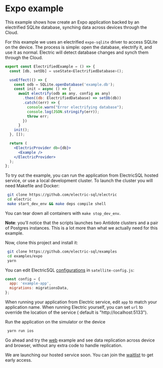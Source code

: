 # Expo example

This example shows how create an Expo application backed by an electrified SQLite database, synching data across devices through the Cloud.

For this example we uses an electrified `expo-sqlite` driver to access SQLite on the device. The process is simple: open the database, electrify it, and use it as normal. Electric will detect database changes and synch them through the Cloud.

```jsx
export const ElectrifiedExample = () => {
  const [db, setDb] = useState<ElectrifiedDatabase>();

  useEffect(() => {
    const odb = SQLite.openDatabase('example.db');
    const init = async () => {     
      await electrify(odb as any, config as any)
        .then((db: ElectrifiedDatabase) => setDb(db))
        .catch((err) => {
          console.warn("Error electrifying database");
          console.log(JSON.stringify(err));
          throw err;
        })
      }
    init();
  }, []);

  return (
    <ElectricProvider db={db}>
      <Example />
    </ElectricProvider>
  );
};
```

To try out the example, you can run the application from ElectricSQL hosted service, or use a local development cluster. To launch the cluster you will need Makefile and Docker:

```bash
 git clone https://github.com/electric-sql/electric
 cd electric
 make start_dev_env && make deps compile shell
```

You can tear down all containers with `make stop_dev_env`.

**Note**: you’ll notice that the scripts launches two Antidote clusters and a pair of Postgres instances. This is a lot more than what we actually need for this example.

Now, clone this project and install it:

```bash
 git clone https://github.com/electric-sql/examples
 cd examples/expo
 yarn
```

You can edit ElectricSQL [configurations](https://electric-sql/docs/usage/configure) in `satellite-config.js`:

```javascript
const config = {
  app: 'example-app',
  migrations: migrationsData,
};
```

When running your application from Electric service, edit `app` to match your application name.
When running Electric yourself, you can set `url` to override the location of the service ( default is "http://localhost:5133").

Run the application on the simulator or the device

```bash
 yarn run ios
```

Go ahead and try the [web](https://github.com/electric-sql/examples/tree/main/web) example and see data replication across device and browser, without any extra code to handle replication.

We are launching our hosted service soon. You can join the [waitlist](https://console.electric-sql.com/join/waitlist) to get early access.
